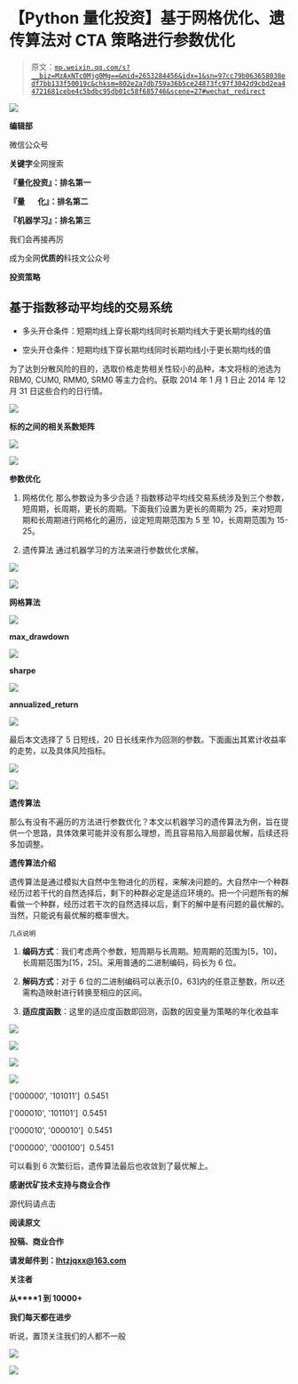 # 【Python 量化投资】基于网格优化、遗传算法对 CTA 策略进行参数优化

> 原文：[`mp.weixin.qq.com/s?__biz=MzAxNTc0Mjg0Mg==&mid=2653284456&idx=1&sn=97cc79b063658038edf7bb133f50019c&chksm=802e2a7db759a36b5ce24873fc97f3042d9cbd2ea44721681cebe4c5bdbc95db01c58f685746&scene=27#wechat_redirect`](http://mp.weixin.qq.com/s?__biz=MzAxNTc0Mjg0Mg==&mid=2653284456&idx=1&sn=97cc79b063658038edf7bb133f50019c&chksm=802e2a7db759a36b5ce24873fc97f3042d9cbd2ea44721681cebe4c5bdbc95db01c58f685746&scene=27#wechat_redirect)

![](img/cb3bd660442e6bc134fbecf2477c43d1.png)

**编辑部**

微信公众号

**关键字**全网搜索

**『量化投资』：排名第一**

**『量       化』：排名第二**

**『机器学习』：排名第三**

我们会再接再厉

成为全网**优质的**科技文公众号

**投资策略**

## **基于指数移动平均线的交易系统**

*   多头开仓条件：短期均线上穿长期均线同时长期均线大于更长期均线的值

*   空头开仓条件：短期均线下穿长期均线同时长期均线小于更长期均线的值

为了达到分散风险的目的，选取价格走势相关性较小的品种，本文将标的池选为 RBM0, CUM0, RMM0, SRM0 等主力合约。获取 2014 年 1 月 1 日止 2014 年 12 月 31 日这些合约的日行情。

![](img/622a73bb68ce2be1cb30cd17913d2be2.png)

**标的之间的相关系数矩阵**

**![](img/f8068f6af7bcc1be7a4bf7c41128f6d9.png)** 

**![](img/16c718f2f2435132a1c18ce97e71b053.png)**

**参数优化**

1.  网格优化
    那么参数设为多少合适？指数移动平均线交易系统涉及到三个参数，短周期，长周期，更长的周期。下面我们设置为更长的周期为 25，来对短周期和长周期进行网格化的遍历，设定短周期范围为 5 至 10，长周期范围为 15-25。

2.  遗传算法
    通过机器学习的方法来进行参数优化求解。

![](img/fdbd47b7b25a026eed65f45a67f98626.png)

![](img/dbfd1f554281e3c1aedb85972ef46b83.png)

**网格算法**

**![](img/4b0c51c0aad8cb6b117fe1f6c805f976.png)** 

**max_drawdown**

**![](img/8bdf03335b66fff4252f8c798df0cd7e.png)** 

**sharpe**

**![](img/9f744e75046976182f2bcf42036ae702.png)** 

**annualized_return**

**![](img/e358ca2be29f272096949c2fb815089d.png)** 

最后本文选择了 5 日短线，20 日长线来作为回测的参数。下面画出其累计收益率的走势，以及具体风险指标。

![](img/1bc2219f89b7f1fc449420fb2896e1de.png) 

**![](img/a86c82f0f54d36aeb8061afc982ad187.png)** 

****遗传算法****

那么有没有不遍历的方法进行参数优化？本文以机器学习的遗传算法为例，旨在提供一个思路，具体效果可能并没有那么理想，而且容易陷入局部最优解，后续还将多加调整。

**遗传算法介绍**

遗传算法是通过模拟大自然中生物进化的历程，来解决问题的。大自然中一个种群经历过若干代的自然选择后，剩下的种群必定是适应环境的。把一个问题所有的解看做一个种群，经历过若干次的自然选择以后，剩下的解中是有问题的最优解的。当然，只能说有最优解的概率很大。

`几点说明`

1.  **编码方式**：我们考虑两个参数，短周期与长周期。短周期的范围为[5，10]，长周期范围为[15，25]。采用普通的二进制编码，码长为 6 位。

2.  **解码方式**：对于 6 位的二进制编码可以表示[0，63]内的任意正整数，所以还需构造映射进行转换至相应的区间。

3.  **适应度函数**：这里的适应度函数即回测，函数的因变量为策略的年化收益率

![](img/ffdef2ac6dc81a60f2b7e9f7d80ef77d.png) 

![](img/5547b978a33a483c4365b748aa8f5f9a.png)

![](img/19122284ab30433968cc800b10675287.png)

![](img/8e09b1119a858c9c95a056b81c712fab.png)

['000000', '101011']  0.5451 

['000010', '101101']  0.5451 

['000010', '000010']  0.5451 

['000000', '000100']  0.5451

可以看到 6 次繁衍后，遗传算法最后也收敛到了最优解上。

**感谢优矿技术支持与商业合作**

源代码请点击

**阅读原文**

**投稿、商业合作**

**请发邮件到：lhtzjqxx@163.com**

**关注者**

**从****1 到 10000+**

**我们每天都在进步**

听说，置顶关注我们的人都不一般

![](img/74c285b465d1c5684165b6d5f0ebcd06.png)

**![](img/40429cd849aaf6f87544f9c00f4f92ad.png)**